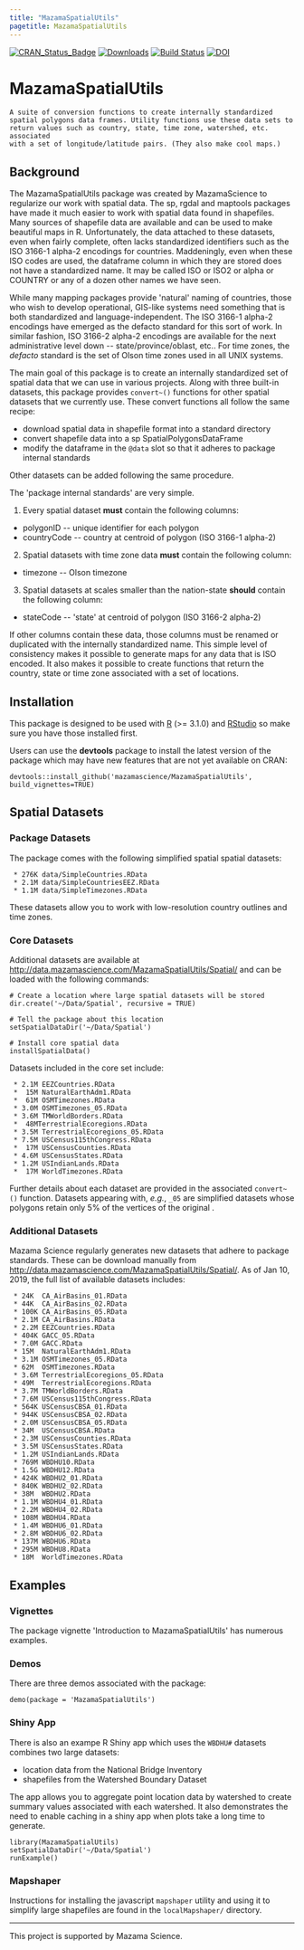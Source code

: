 ```yaml
---
title: "MazamaSpatialUtils"
pagetitle: MazamaSpatialUtils
---
```


[![CRAN\_Status\_Badge](http://www.r-pkg.org/badges/version/MazamaSpatialUtils)](https://cran.r-project.org/package=MazamaSpatialUtils)
[![Downloads](http://cranlogs.r-pkg.org/badges/MazamaSpatialUtils)](https://cran.r-project.org/package=MazamaSpatialUtils)
[![Build Status](https://travis-ci.org/MazamaScience/MazamaSpatialUtils.svg?branch=master)](https://travis-ci.org/MazamaScience/MazamaSpatialUtils)
[![DOI](https://zenodo.org/badge/46367920.svg)](https://zenodo.org/badge/latestdoi/46367920)

# MazamaSpatialUtils

```
A suite of conversion functions to create internally standardized
spatial polygons data frames. Utility functions use these data sets to
return values such as country, state, time zone, watershed, etc. associated
with a set of longitude/latitude pairs. (They also make cool maps.)
```

## Background

The MazamaSpatialUtils package was created by MazamaScience to regularize our
work with spatial data. The sp, rgdal and maptools packages have made it much
easier to work with spatial data found in shapefiles. Many sources of shapefile
data are available and can be used to make beautiful maps in R. Unfortunately,
the data attached to these datasets, even when fairly complete, often lacks
standardized identifiers such as the ISO 3166-1 alpha-2 encodings for countries.
Maddeningly, even when these ISO codes are used, the dataframe column in which
they are stored does not have a standardized name. It may be called ISO or ISO2
or alpha or COUNTRY or any of a dozen other names we have seen.

While many mapping packages provide 'natural' naming of countries, those who
wish to develop operational, GIS-like systems need something that is both
standardized and language-independent. The ISO 3166-1 alpha-2 encodings have
emerged as the defacto standard for this sort of work. In similar fashion, ISO
3166-2 alpha-2 encodings are available for the next administrative level down --
state/province/oblast, etc.. For time zones, the _defacto_ standard is the set of
Olson time zones used in all UNIX systems.

The main goal of this package is to create an internally standardized set of
spatial data that we can use in various projects. Along with three built-in
datasets, this package provides `convert~()` functions for other spatial datasets
that we currently use. These convert functions all follow the same recipe:

 * download spatial data in shapefile format into a standard directory
 * convert shapefile data into a sp SpatialPolygonsDataFrame
 * modify the dataframe in the `@data` slot so that it adheres to package internal standards

Other datasets can be added following the same procedure.

The 'package internal standards' are very simple.

1) Every spatial dataset **must** contain the following columns:

* polygonID -- unique identifier for each polygon
* countryCode -- country at centroid of polygon (ISO 3166-1 alpha-2)

2) Spatial datasets with time zone data **must** contain the following column:

* timezone -- Olson timezone

3) Spatial datasets at scales smaller than the nation-state **should** contain the following column:

* stateCode -- 'state' at centroid of polygon (ISO 3166-2 alpha-2)

If other columns contain these data, those columns must be renamed or duplicated with the 
internally standardized name. This simple level of consistency makes it possible to generate 
maps for any data that is ISO encoded. It also makes it possible to create functions that 
return the country, state or time zone associated with a set of locations.

## Installation

This package is designed to be used with [R](https://cran.r-project.org) (>= 3.1.0)
and [RStudio](https://www.rstudio.com/) so make sure you have those installed first.

Users can use the **devtools** package to install the latest version of the 
package which may have new features that are not yet available on CRAN:

```
devtools::install_github('mazamascience/MazamaSpatialUtils', build_vignettes=TRUE)
```

## Spatial Datasets

### Package Datasets

The package comes with the following simplified spatial spatial datasets:

```
 * 276K	data/SimpleCountries.RData
 * 2.1M	data/SimpleCountriesEEZ.RData
 * 1.1M	data/SimpleTimezones.RData
```

These datasets allow you to work with low-resolution country outlines and
time zones.

### Core Datasets

Additional datasets are available at 
http://data.mazamascience.com/MazamaSpatialUtils/Spatial/
and can be loaded with the following commands:

```
# Create a location where large spatial datasets will be stored
dir.create('~/Data/Spatial', recursive = TRUE)

# Tell the package about this location
setSpatialDataDir('~/Data/Spatial')

# Install core spatial data
installSpatialData()
```

Datasets included in the core set include:

```
 * 2.1M EEZCountries.RData
 *  15M NaturalEarthAdm1.RData
 *  61M OSMTimezones.RData
 * 3.0M	OSMTimezones_05.RData
 * 3.6M TMWorldBorders.RData
 *  48MTerrestrialEcoregions.RData
 * 3.5M TerrestrialEcoregions_05.RData
 * 7.5M USCensus115thCongress.RData
 *  17M USCensusCounties.RData
 * 4.6M USCensusStates.RData
 * 1.2M USIndianLands.RData
 *  17M WorldTimezones.RData
```

Further details about each dataset are provided in the associated `convert~()` 
function. Datasets appearing with, *e.g.*, `_05` are simplified datasets whose 
polygons retain only 5% of the vertices of the original .

### Additional Datasets

Mazama Science regularly generates new datasets that adhere to package standards.
These can be download manually from 
http://data.mazamascience.com/MazamaSpatialUtils/Spatial/. As
of Jan 10, 2019, the full list of available datasets includes:

```
 * 24K	CA_AirBasins_01.RData
 * 44K	CA_AirBasins_02.RData
 * 100K	CA_AirBasins_05.RData
 * 2.1M	CA_AirBasins.RData
 * 2.2M	EEZCountries.RData
 * 404K	GACC_05.RData
 * 7.0M	GACC.RData
 * 15M	NaturalEarthAdm1.RData
 * 3.1M	OSMTimezones_05.RData
 * 62M	OSMTimezones.RData
 * 3.6M	TerrestrialEcoregions_05.RData
 * 49M	TerrestrialEcoregions.RData
 * 3.7M	TMWorldBorders.RData
 * 7.6M	USCensus115thCongress.RData
 * 564K	USCensusCBSA_01.RData
 * 944K	USCensusCBSA_02.RData
 * 2.0M	USCensusCBSA_05.RData
 * 34M	USCensusCBSA.RData
 * 2.3M	USCensusCounties.RData
 * 3.5M	USCensusStates.RData
 * 1.2M	USIndianLands.RData
 * 769M	WBDHU10.RData
 * 1.5G	WBDHU12.RData
 * 424K	WBDHU2_01.RData
 * 840K	WBDHU2_02.RData
 * 38M	WBDHU2.RData
 * 1.1M	WBDHU4_01.RData
 * 2.2M	WBDHU4_02.RData
 * 108M	WBDHU4.RData
 * 1.4M	WBDHU6_01.RData
 * 2.8M	WBDHU6_02.RData
 * 137M	WBDHU6.RData
 * 295M	WBDHU8.RData
 * 18M	WorldTimezones.RData
```

## Examples

### Vignettes

The package vignette 'Introduction to MazamaSpatialUtils' has numerous examples.

### Demos

There are three demos associated with the package:

```
demo(package = 'MazamaSpatialUtils')
```

### Shiny App

There is also an exampe R Shiny app which uses the `WBDHU#` datasets combines 
two large datasets:

 * location data from the National Bridge Inventory
 * shapefiles from the Watershed Boundary Dataset
 
The app allows you to aggregate point location data by watershed to create
summary values associated with each watershed. It also demonstrates the need
to enable caching in a shiny app when plots take a long time to generate.

```
library(MazamaSpatialUtils)
setSpatialDataDir('~/Data/Spatial')
runExample()
```

### Mapshaper

Instructions for installing the javascript `mapshaper` utility and using it to
simplify large shapefiles are found in the `localMapshaper/` directory.

----

This project is supported by Mazama Science.


